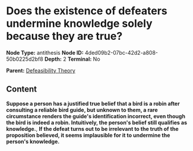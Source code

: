 # Does the existence of defeaters undermine knowledge solely because they are true?

**Node Type:** antithesis
**Node ID:** 4ded09b2-07bc-42d2-a808-50b0225d2bf8
**Depth:** 2
**Terminal:** No

**Parent:** [Defeasibility Theory](defeasibility-theory.md)

## Content

**Suppose a person has a justified true belief that a bird is a robin after consulting a reliable bird guide, but unknown to them, a rare circumstance renders the guide's identification incorrect, even though the bird is indeed a robin. Intuitively, the person's belief still qualifies as knowledge.**, **If the defeat turns out to be irrelevant to the truth of the proposition believed, it seems implausible for it to undermine the person's knowledge.**
